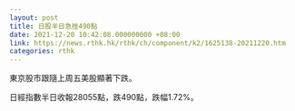```yaml
---
layout: post
title: 日股半日急挫490點
date: 2021-12-20 10:42:08.000000000 +08:00
link: https://news.rthk.hk/rthk/ch/component/k2/1625138-20211220.htm
categories: rthk
---
```


東京股市跟隨上周五美股顯著下跌。

日經指數半日收報28055點，跌490點，跌幅1.72%。
